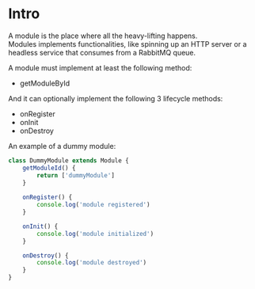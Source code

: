 # Intro

A module is the place where all the heavy-lifting happens.  
Modules implements functionalities, like spinning up an HTTP server or a headless service that consumes from a RabbitMQ queue.

A module must implement at least the following method:
- getModuleById

And it can optionally implement the following 3 lifecycle methods:
- onRegister
- onInit
- onDestroy

An example of a dummy module:
```ts
class DummyModule extends Module {
	getModuleId() {
		return ['dummyModule']
	}
	
	onRegister() {
		console.log('module registered')
	}

	onInit() {
		console.log('module initialized')
	}

	onDestroy() {
		console.log('module destroyed')
	}
}
```
